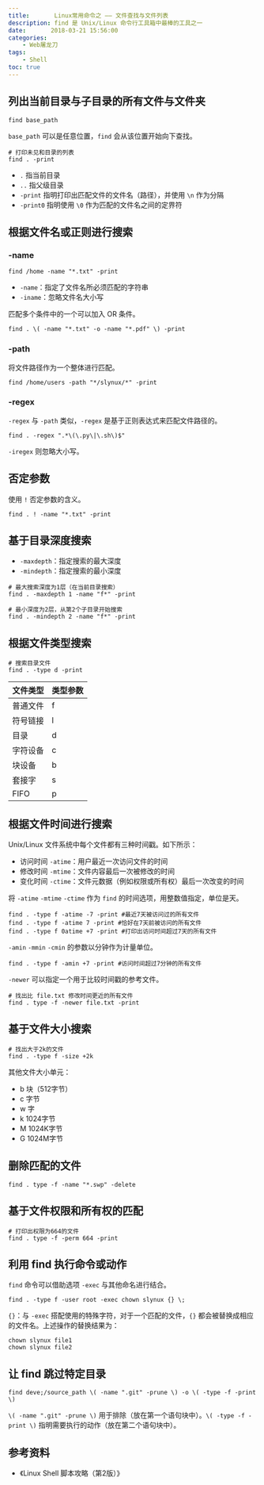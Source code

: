 ```yaml
---
title:       Linux常用命令之 —— 文件查找与文件列表
description: find 是 Unix/Linux 命令行工具箱中最棒的工具之一
date:       2018-03-21 15:56:00
categories:
    - Web屠龙刀
tags:
    - Shell
toc: true
---
```


## 列出当前目录与子目录的所有文件与文件夹

```
find base_path
```

`base_path` 可以是任意位置，`find` 会从该位置开始向下查找。

```
# 打印未见和目录的列表
find . -print
```

- `.` 指当前目录
- `..` 指父级目录
- `-print` 指明打印出匹配文件的文件名（路径），并使用 `\n` 作为分隔
- `-print0` 指明使用 `\0` 作为匹配的文件名之间的定界符

## 根据文件名或正则进行搜索

### -name

```
find /home -name "*.txt" -print
```

- `-name`：指定了文件名所必须匹配的字符串
- `-iname`：忽略文件名大小写

匹配多个条件中的一个可以加入 OR 条件。

```
find . \( -name "*.txt" -o -name "*.pdf" \) -print
```

### -path

将文件路径作为一个整体进行匹配。

```
find /home/users -path "*/slynux/*" -print
```

### -regex

`-regex` 与 `-path` 类似，`-regex` 是基于正则表达式来匹配文件路径的。

```
find . -regex ".*\(\.py\|\.sh\)$"
```

`-iregex` 则忽略大小写。

## 否定参数

使用 `!` 否定参数的含义。

```
find . ! -name "*.txt" -print
```

## 基于目录深度搜索

- `-maxdepth`：指定搜索的最大深度
- `-mindepth`：指定搜索的最小深度

```
# 最大搜索深度为1层（在当前目录搜索）
find . -maxdepth 1 -name "f*" -print
```

```
# 最小深度为2层，从第2个子目录开始搜索
find . -mindepth 2 -name "f*" -print
```

## 根据文件类型搜索

```
# 搜索目录文件
find . -type d -print
```

文件类型 | 类型参数
---|---
普通文件 | f
符号链接 | l
目录 | d
字符设备 | c
块设备 | b
套接字 | s
FIFO | p

## 根据文件时间进行搜索

Unix/Linux 文件系统中每个文件都有三种时间戳。如下所示：

- 访问时间 `-atime`：用户最近一次访问文件的时间
- 修改时间 `-mtime`：文件内容最后一次被修改的时间
- 变化时间 `-ctime`：文件元数据（例如权限或所有权）最后一次改变的时间

将 `-atime` `-mtime` `-ctime` 作为 `find` 的时间选项，用整数值指定，单位是天。

```
find . -type f -atime -7 -print #最近7天被访问过的所有文件
find . -type f -atime 7 -print #恰好在7天前被访问的所有文件
find . -type f 0atime +7 -print #打印出访问时间超过7天的所有文件
```

`-amin` `-mmin` `-cmin` 的参数以分钟作为计量单位。

```
find . -type f -amin +7 -print #访问时间超过7分钟的所有文件
```

`-newer` 可以指定一个用于比较时间戳的参考文件。

```
# 找出比 file.txt 修改时间更近的所有文件
find . type -f -newer file.txt -print
```

## 基于文件大小搜索

```
# 找出大于2k的文件
find . -type f -size +2k
```

其他文件大小单元：

- b 块（512字节）
- c 字节
- w 字
- k 1024字节
- M 1024K字节
- G 1024M字节

## 删除匹配的文件

```
find . type -f -name "*.swp" -delete
```

## 基于文件权限和所有权的匹配

```
# 打印出权限为664的文件
find . type -f -perm 664 -print
```

## 利用 find 执行命令或动作

`find` 命令可以借助选项 `-exec` 与其他命名进行结合。

```
find . -type f -user root -exec chown slynux {} \;
```

`{}`：与 `-exec` 搭配使用的特殊字符，对于一个匹配的文件，`{}` 都会被替换成相应的文件名。上述操作的替换结果为：

```
chown slynux file1
chown slynux file2
```

## 让 find 跳过特定目录

```
find deve;/source_path \( -name ".git" -prune \) -o \( -type -f -print \)
```

`\( -name ".git" -prune \)` 用于排除（放在第一个语句块中）。`\( -type -f -print \)` 指明需要执行的动作（放在第二个语句块中）。

## 参考资料

- 《Linux Shell 脚本攻略（第2版）》